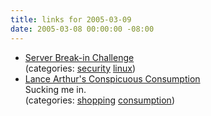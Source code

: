 ```yaml
---
title: links for 2005-03-09
date: 2005-03-08 00:00:00 -08:00
---
```


<ul class="delicious">
	<li>
		<div class="delicious-link"><a href="http://www.linuxense.com/challenge/">Server Break-in Challenge</a></div>
		<div class="delicious-categories">(categories: <a href="http://del.icio.us/torrez/security">security</a> <a href="http://del.icio.us/torrez/linux">linux</a>)</div>
	</li>
	<li>
		<div class="delicious-link"><a href="http://www.laconcon.com/">Lance Arthur's Conspicuous Consumption</a></div>
		<div class="delicious-extended">Sucking me in.</div>
		<div class="delicious-categories">(categories: <a href="http://del.icio.us/torrez/shopping">shopping</a> <a href="http://del.icio.us/torrez/consumption">consumption</a>)</div>
	</li>
</ul>
